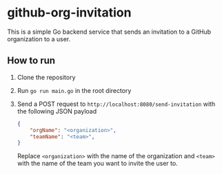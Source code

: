 # github-org-invitation

This is a simple Go backend service that sends an invitation to a GitHub organization to a user.

## How to run

1. Clone the repository
2. Run `go run main.go` in the root directory
3. Send a POST request to `http://localhost:8080/send-invitation` with the following JSON payload
    
    ```json
    {
        "orgName": "<organization>",
        "teamName": "<team>",
    }
    ```

    Replace `<organization>` with the name of the organization and `<team>` with the name of the team you want to invite the user to.